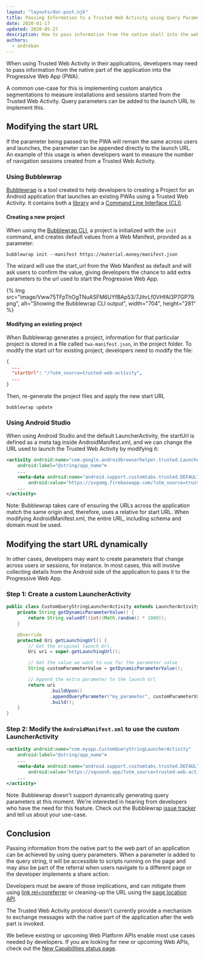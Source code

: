 ```yaml
---
layout: "layouts/doc-post.njk"
title: Passing Information to a Trusted Web Activity using Query Parameters
date: 2020-01-17
updated: 2020-05-27
description: How to pass information from the native shell into the web application when launching a Trusted Web Activity.
authors:
  - andreban
---
```


When using Trusted Web Activity in their applications, developers may need to pass information from
the native part of the application into the Progressive Web App (PWA).

A common use-case for this is implementing custom analytics segmentations to measure installations
and sessions started from the Trusted Web Activity. Query parameters can be added to the launch URL
to implement this.

## Modifying the start URL

If the parameter being passed to the PWA will remain the same across users and
launches, the parameter can be appended directly to the launch URL. An example of this usage is
when developers want to measure the number of navigation sessions created from a Trusted Web
Activity.

### Using Bubblewrap

[Bubblewrap][4] is a tool created to help developers to creating a Project for an
Android application that launches an existing PWAs using a Trusted Web
Activity. It contains both a [library][6] and a [Command Line Interface (CLI)][5].

#### Creating a new project

When using the [Bubblewrap CLI][5], a project is initialized with the `init` command, and creates
default values from a Web Manifest, provided as a parameter:

```shell
bubblewrap init --manifest https://material.money/manifest.json
```

The wizard will use the start_url from the Web Manifest as default and will ask users to confirm
the value, giving developers the chance to add extra parameters to the url used to start the
Progressive Web App.

{% Img src="image/Vww75TFpThOgTNuASFM6UYfBAp53/7JihrLf0VHfAI3P7GP79.png", alt="Showing the Bubblewrap CLI output", width="704", height="281" %}

#### Modifying an existing project

When Bubblewrap generates a project, information for that particular project is stored in a file
called `twa-manifest.json`, in the project folder. To modify the start url for existing project,
developers need to modify the file:

```json
{
  ...
  "startUrl": "/?utm_source=trusted-web-activity",
  ...
}
```

Then, re-generate the project files and apply the new start URL

```shell
bubblewrap update
```

### Using Android Studio

When using Android Studio and the default LauncherActivity, the startUrl is defined as a meta tag
inside AndroidManifest.xml, and we can change the URL used to launch the Trusted Web Activity by
modifying it:

```xml
<activity android:name="com.google.androidbrowserhelper.trusted.LauncherActivity"
    android:label="@string/app_name">
    ...
    <meta-data android:name="android.support.customtabs.trusted.DEFAULT_URL"
        android:value="https://svgomg.firebaseapp.com/?utm_source=trusted-web-activity" />
    ...
</activity>
```

Note: Bubblewrap takes care of ensuring the URLs across the application match the same origin and,
therefore, uses a relative for start URL. When modifying AndroidManifest.xml, the entire URL,
including schema and domain must be used.

## Modifying the start URL dynamically

In other cases, developers may want to create parameters that change across users or sessions, for
instance. In most cases, this will involve collecting details from the Android side of the
application to pass it to the Progressive Web App.

### Step 1: Create a custom LauncherActivity

```java
public class CustomQueryStringLauncherActivity extends LauncherActivity {
    private String getDynamicParameterValue() {
        return String.valueOf((int)(Math.random() * 1000));
    }

    @Override
    protected Uri getLaunchingUrl() {
        // Get the original launch Url.
        Uri uri = super.getLaunchingUrl();

        // Get the value we want to use for the parameter value
        String customParameterValue = getDynamicParameterValue();

        // Append the extra parameter to the launch Url
        return uri
                .buildUpon()
                .appendQueryParameter("my_parameter", customParameterValue)
                .build();
    }
}
```

### Step 2: Modify the `AndroidManifest.xml` to use the custom LauncherActivity

```xml
<activity android:name="com.myapp.CustomQueryStringLauncherActivity"
    android:label="@string/app_name">
    ...
    <meta-data android:name="android.support.customtabs.trusted.DEFAULT_URL"
        android:value="https://squoosh.app/?utm_source=trusted-web-activity" />
    ...
</activity>
```

Note: Bubblewrap doesn't support dynamically generating query parameters at this moment. We're
interested in hearing from developers who have the need for this feature. Check out the Bubblewrap
[issue tracker][3] and tell us about your use-case.

## Conclusion

Passing information from the native part to the web part of an application can be achieved by using
query parameters. When a parameter is added to the query string, it will be accessible to scripts
running on the page and may also be part of the referral when users navigate to a different page or
the developer implements a share action.

Developers must be aware of those implications, and can mitigate them using
[link rel=noreferrer][1] or cleaning-up the URL using the [page location API][2].

The Trusted Web Activity protocol doesn't currently provide a mechanism to exchange messages with
the native part of the application after the web part is invoked.

We believe existing or upcoming Web Platform APIs enable most use cases needed by developers. If
you are looking for new or upcoming Web APIs, check out the [New Capabilities status page][7].

[1]: https://developers.google.com/web/tools/lighthouse/audits/noopener
[2]: https://developer.mozilla.org/en-US/docs/Web/API/Location
[3]: https://github.com/GoogleChromeLabs/bubblewrap/issues
[4]: https://github.com/GoogleChromeLabs/bubblewrap
[5]: https://www.npmjs.com/package/@bubblewrap/cli
[6]: https://www.npmjs.com/package/@bubblewrap/core
[7]: https://web.dev/fugu-status/
